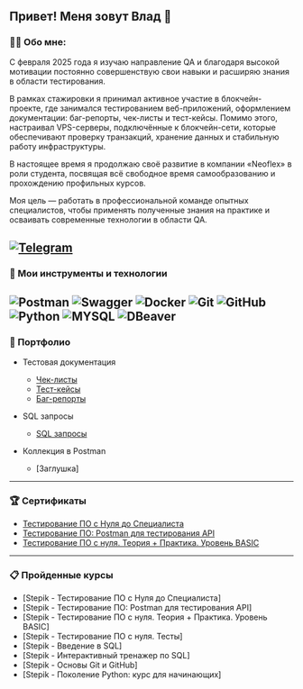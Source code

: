Привет!  Меня зовут Влад 👋
---
### 👨‍💻 Обо мне:
С февраля 2025 года я изучаю направление QA и благодаря высокой мотивации постоянно совершенствую свои навыки и расширяю знания в области тестирования.

В рамках стажировки я принимал активное участие в блокчейн-проекте, где занимался тестированием веб-приложений, оформлением документации: баг-репорты, чек-листы и тест-кейсы. Помимо этого, настраивал VPS-серверы, подключённые к блокчейн-сети, которые обеспечивают проверку транзакций, хранение данных и стабильную работу инфраструктуры.

В настоящее время я продолжаю своё развитие в компании «Neoflex» в роли студента, посвящая всё свободное время самообразованию и прохождению профильных курсов.

Моя цель — работать в профессиональной команде опытных специалистов, чтобы применять полученные знания на практике и осваивать современные технологии в области QA.

[![Telegram](https://img.shields.io/badge/-@taboyakov-blue?style=flat&logo=telegram&logoColor=white)](https://t.me/taboyakov)
---
### 🔧 Мои инструменты и технологии
![Postman](https://img.shields.io/badge/-Postman-090909?style=for-the-badge&logo=postman)
![Swagger](https://img.shields.io/badge/-Swagger-090909?style=for-the-badge&logo=Swagger)
![Docker](https://img.shields.io/badge/-Docker-090909?style=for-the-badge&logo=Docker)
![Git](https://img.shields.io/badge/-Git-090909?style=for-the-badge&logo=Git)
![GitHub](https://img.shields.io/badge/-GitHub-090909?style=for-the-badge&logo=GitHub)
![Python](https://img.shields.io/badge/-Python-090909?style=for-the-badge&logo=Python)
![MYSQL](https://img.shields.io/badge/-MYSQL-090909?style=for-the-badge&logo=MYSQL)
![DBeaver](https://img.shields.io/badge/-DBeaver-090909?style=for-the-badge&logo=DBeaver)
---

### 📁 Портфолио
- Тестовая документация
  -  [Чек-листы](https://github.com/QuaTab/briefcase/tree/main/Checklist)
  -  [Тест-кейсы](https://github.com/QuaTab/briefcase/tree/main/Test_case)
  -  [Баг-репорты](https://github.com/QuaTab/briefcase/tree/main/bug_report)
     
- SQL запросы
  -  [SQL запросы](https://github.com/QuaTab/briefcase/blob/main/SQL/sql.md)

- Коллекция в Postman
  -  [Заглушка]
---

### 🏆 Сертификаты
  - [Тестирование ПО с Нуля до Специалиста](https://github.com/QuaTab/briefcase/blob/main/certificate/stepik-certificate-qa.pdf)
  - [Тестирование ПО: Postman для тестирования API](https://github.com/QuaTab/briefcase/blob/main/certificate/stepik-certificate-postman.pdf)
  - [Тестирование ПО с нуля. Теория + Практика. Уровень BASIC](https://github.com/QuaTab/briefcase/blob/main/certificate/stepik-certificate-qa2.pdf)
---
### 📋 Пройденные курсы
  - [Stepik - Тестирование ПО с Нуля до Специалиста]
  - [Stepik - Тестирование ПО: Postman для тестирования API]
  - [Stepik - Тестирование ПО с нуля. Теория + Практика. Уровень BASIC]
  - [Stepik - Тестирование ПО с нуля. Тесты]
  - [Stepik - Введение в SQL]
  - [Stepik - Интерактивный тренажер по SQL]
  - [Stepik - Основы Git и GitHub]
  - [Stepik - Поколение Python: курс для начинающих]


